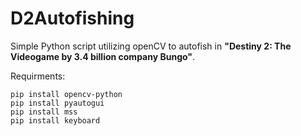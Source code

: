 # D2Autofishing
Simple Python script utilizing openCV to autofish in **"Destiny 2: The Videogame by 3.4 billion company Bungo"**.

Requirments:
```
pip install opencv-python
pip install pyautogui
pip install mss
pip install keyboard
```
